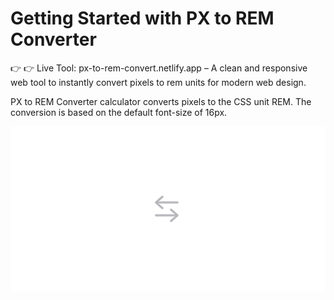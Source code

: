 # Getting Started with PX to REM Converter

👉 👉 Live Tool: <a href="https://px-to-rem-convert.netlify.app" style="text-decoration: none;">px-to-rem-convert.netlify.app</a>
– A clean and responsive web tool to instantly convert pixels to rem units for modern web design.

PX to REM Converter calculator converts pixels to the CSS unit REM. The conversion is based on the default font-size of 16px.

<div align="center">
  <img alt="Demo" src="./public/demo.png" />
</div>
